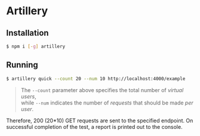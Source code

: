 # Artillery

## Installation

```bash
$ npm i [-g] artillery
```

## Running
```bash
$ artillery quick --count 20 --num 10 http://localhost:4000/example
```

> The `--count` parameter above specifies the total number of _virtual users_, \
> while `--num` indicates the number of _requests_ that should be made _per user_.

Therefore, 200 (20*10) GET requests are sent to the specified endpoint.
On successful completion of the test, a report is printed out to the console.
